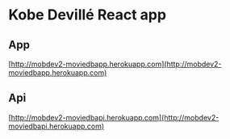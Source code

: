 # Kobe Devillé React app

## App
[http://mobdev2-moviedbapp.herokuapp.com](http://mobdev2-moviedbapp.herokuapp.com)
## Api
[http://mobdev2-moviedbapi.herokuapp.com](http://mobdev2-moviedbapi.herokuapp.com)